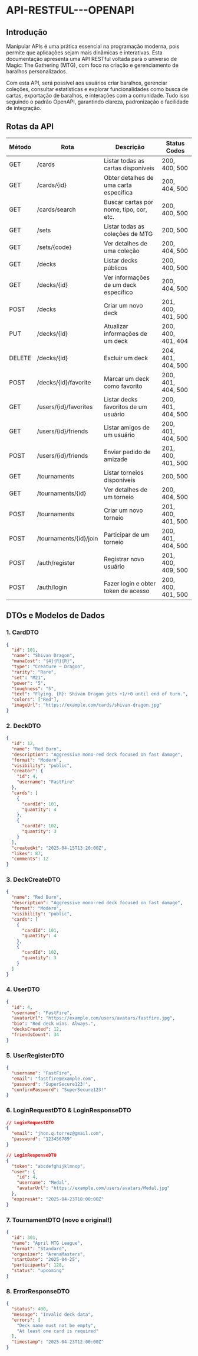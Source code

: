 # API-RESTFUL---OPENAPI

## Introdução
Manipular APIs é uma prática essencial na programação moderna, pois permite que aplicações sejam mais dinâmicas e interativas. Esta documentação apresenta uma API RESTful voltada para o universo de Magic: The Gathering (MTG), com foco na criação e gerenciamento de baralhos personalizados.

Com esta API, será possível aos usuários criar baralhos, gerenciar coleções, consultar estatísticas e explorar funcionalidades como busca de cartas, exportação de baralhos, e interações com a comunidade. Tudo isso seguindo o padrão OpenAPI, garantindo clareza, padronização e facilidade de integração.

## Rotas da API

| Método  | Rota                     | Descrição                              | Status Codes        |
|---------|--------------------------|----------------------------------------|---------------------|
| GET     | /cards                   | Listar todas as cartas disponíveis     | 200, 400, 500       |
| GET     | /cards/{id}              | Obter detalhes de uma carta específica | 200, 404, 500       |
| GET     | /cards/search            | Buscar cartas por nome, tipo, cor, etc.| 200, 400, 500       |
| GET     | /sets                    | Listar todas as coleções de MTG        | 200, 500            |
| GET     | /sets/{code}             | Ver detalhes de uma coleção            | 200, 404, 500       |
| GET     | /decks                   | Listar decks públicos                  | 200, 400, 500       |
| GET     | /decks/{id}              | Ver informações de um deck específico  | 200, 404, 500       |
| POST    | /decks                   | Criar um novo deck                     | 201, 400, 401, 500  |
| PUT     | /decks/{id}              | Atualizar informações de um deck       | 200, 400, 401, 404  |
| DELETE  | /decks/{id}              | Excluir um deck                        | 204, 401, 404, 500  |
| POST    | /decks/{id}/favorite     | Marcar um deck como favorito           | 200, 401, 404, 500  |
| GET     | /users/{id}/favorites    | Listar decks favoritos de um usuário   | 200, 401, 404, 500  |
| GET     | /users/{id}/friends      | Listar amigos de um usuário            | 200, 401, 404, 500  |
| POST    | /users/{id}/friends      | Enviar pedido de amizade               | 201, 400, 401, 500  |
| GET     | /tournaments             | Listar torneios disponíveis            | 200, 500            |
| GET     | /tournaments/{id}        | Ver detalhes de um torneio             | 200, 404, 500       |
| POST    | /tournaments             | Criar um novo torneio                  | 201, 400, 401, 500  |
| POST    | /tournaments/{id}/join   | Participar de um torneio               | 200, 401, 404, 500  |
| POST    | /auth/register           | Registrar novo usuário                 | 201, 400, 409, 500  |
| POST    | /auth/login              | Fazer login e obter token de acesso    | 200, 400, 401, 500  |

## DTOs e Modelos de Dados

### 1. CardDTO
```json
{
  "id": 101,
  "name": "Shivan Dragon",
  "manaCost": "{4}{R}{R}",
  "type": "Creature — Dragon",
  "rarity": "Rare",
  "set": "M21",
  "power": "5",
  "toughness": "5",
  "text": "Flying. {R}: Shivan Dragon gets +1/+0 until end of turn.",
  "colors": ["Red"],
  "imageUrl": "https://example.com/cards/shivan-dragon.jpg"
}
```

### 2. DeckDTO
```json
{
  "id": 12,
  "name": "Red Burn",
  "description": "Aggressive mono-red deck focused on fast damage",
  "format": "Modern",
  "visibility": "public",
  "creator": {
    "id": 4,
    "username": "FastFire"
  },
  "cards": [
    {
      "cardId": 101,
      "quantity": 4
    },
    {
      "cardId": 102,
      "quantity": 3
    }
  ],
  "createdAt": "2025-04-15T13:20:00Z",
  "likes": 87,
  "comments": 12
}
```

### 3. DeckCreateDTO
```json
{
  "name": "Red Burn",
  "description": "Aggressive mono-red deck focused on fast damage",
  "format": "Modern",
  "visibility": "public",
  "cards": [
    {
      "cardId": 101,
      "quantity": 4
    },
    {
      "cardId": 102,
      "quantity": 3
    }
  ]
}
```

### 4. UserDTO
```json
{
  "id": 4,
  "username": "FastFire",
  "avatarUrl": "https://example.com/users/avatars/fastfire.jpg",
  "bio": "Red deck wins. Always.",
  "decksCreated": 12,
  "friendsCount": 34
}
```

### 5. UserRegisterDTO
```json
{
  "username": "FastFire",
  "email": "fastfire@example.com",
  "password": "SuperSecure123!",
  "confirmPassword": "SuperSecure123!"
}
```

### 6. LoginRequestDTO & LoginResponseDTO
```json
// LoginRequestDTO
{
  "email": "jhon.q.torrez@gmail.com",
  "password": "123456789"
}

// LoginResponseDTO
{
  "token": "abcdefghijklmnop",
  "user": {
    "id": 4,
    "username": "Medal",
    "avatarUrl": "https://example.com/users/avatars/Medal.jpg"
  },
  "expiresAt": "2025-04-23T18:00:00Z"
}
```

### 7. TournamentDTO (novo e original!)
```json
{
  "id": 301,
  "name": "April MTG League",
  "format": "Standard",
  "organizer": "ArenaMasters",
  "startDate": "2025-04-25",
  "participants": 128,
  "status": "upcoming"
}
```

### 8. ErrorResponseDTO
```json
{
  "status": 400,
  "message": "Invalid deck data",
  "errors": [
    "Deck name must not be empty",
    "At least one card is required"
  ],
  "timestamp": "2025-04-23T12:00:00Z"
}
```


